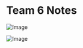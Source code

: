 # Team 6 Notes
![Image](urn:cite2:hmt:e4img.2017a:e4_239@0.3061,0.2521,0.05258,0.01554)

![Image](http://www.homermultitext.org/iipsrv?OBJ=IIP,1.0&FIF=/project/homer/pyramidal/deepzoom/hmt/e4img/2017a/e4_239.tif&RGN=0.3073,0.2515,0.04812,0.01901&wID=5000&CVT=JPEG)
